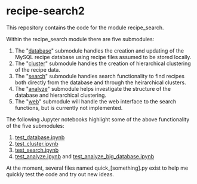# recipe-search2

This repository contains the code for the module recipe_search.

Within the recipe_search module there are five submodules:

1) The "[database](../master/recipe_search/database/)" submodule handles the creation and updating of the MySQL recipe database using recipe files assumed to be stored locally. 
2) The "[cluster](../master/recipe_search/cluster/)" submodule handles the creation of hierarchical clustering of the recipe data.
3) The "[search](../master/recipe_search/search/)" submodule handles search functionality to find recipes both directly from the database and through the heirarchical clusters.
4) The "[analyze](../master/recipe_search/analyze/)" submodule helps investigate the structure of the database and hierarchical clustering.
5) The "[web](../master/recipe_search/web/)" submodule will handle the web interface to the search functions, but is currently not implemented.

The following Jupyter notebooks highlight some of the above functionality of the five submodules:

1) [test_database.ipynb](../master/recipe_search/test_database.ipynb)
2) [test_cluster.ipynb](../master/recipe_search/test_cluster.ipynb)
3) [test_search.ipynb](../master/recipe_search/test_search.ipynb)
4) [test_analyze.ipynb](../master/recipe_search/test_analyze.ipynb) and [test_analyze_big_database.ipynb](../master/recipe_search/test_analyze_big_database.ipynb)

At the moment, several files named quick_\[something\].py exist to help me quickly test the code and try out new ideas.

